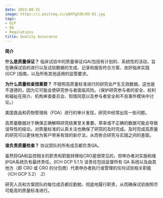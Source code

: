 ```yaml
---
date: 2023-08-31
image: https://i.postimg.cc/yNXFgX3R/05-01.jpg
tags:
- GCP
- QA
- Regulations
title: Quality Assurance
---
```


**简介**

**什么是质量保证？**
临床试验中的质量保证(QA)包括有计划的、系统性的活动，旨在确保试验的进行以及试验数据的生成、记录和报告符合方案、良好临床实践 (GCP )指南，以及所有其他适用的监管要求。

**为什么质量检查很重要？**
不按照高质量标准进行的研究会产生无效数据。这也是不道德的，因为它可能会使研究参与者面临风险。（保护研究参与者的安全、权利和福祉在简介、机构审查委员会、知情同意以及参与者安全和不良事件模块中讨论。）

美国食品和药物管理局（FDA）进行的审计发现，研究中经常出现一些问题。

高质量数据对于确保正确解释研究结果至关重要。草率或不正确的数据可能会导致误导性的结论。对质量标准的认真关注也确保了研究的及时完成。及时完成高质量的研究可以更快地为客户带来有效的新疗法，从而弥合研究与实践之间的差距。

**谁负责质量检查？**
协议团队的所有成员都负责QA。

虽然将QA和监控相关的职责和职能转移给CRO是很常见的，但申办者对实施和维护QA系统负有最终责任。(ICH GCP 5.1.1) 该责任包括监督所有 QA 系统以及由其他方（即 CRO 或 CRO 的分包商）代表申办者执行或管理的任何试验相关职能（ICH GCP 5.2） .2)

研究人员和方案团队的每位成员都应勤勉、彻底地履行职责，从而确保试验按照尽可能高的质量标准进行。

